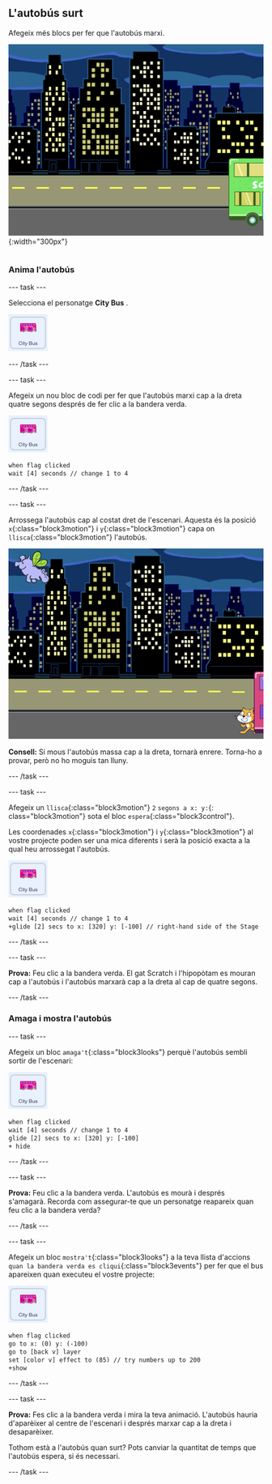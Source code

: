 ## L'autobús surt

<div style="display: flex; flex-wrap: wrap">
<div style="flex-basis: 200px; flex-grow: 1; margin-right: 15px;">
Afegeix més blocs per fer que l'autobús marxi.
</div>
<div>

![L'escenari ens mostra que l'autobús s'ha mogut cap a la dreta.](images/bus-leaving.png){:width="300px"}

</div>
</div>

### Anima l'autobús

--- task ---

Selecciona el personatge **City Bus** .

![El personatge del 'City Bus'.](images/bus-sprite.png)

--- /task ---

--- task ---

Afegeix un nou bloc de codi per fer que l'autobús marxi cap a la dreta quatre segons després de fer clic a la bandera verda.

![El personatge del 'City Bus'.](images/bus-sprite.png)

```blocks3
when flag clicked 
wait [4] seconds // change 1 to 4
```

--- /task ---

--- task ---

Arrossega l'autobús cap al costat dret de l'escenari. Aquesta és la posició `x`{:class="block3motion"} i `y`{:class="block3motion"} capa on `llisca`{:class="block3motion"} l'autobús.

![](images/bus-right.png)

**Consell:** Si mous l'autobús massa cap a la dreta, tornarà enrere. Torna-ho a provar, però no ho moguis tan lluny.

--- /task ---

--- task ---

Afegeix un `llisca`{:class="block3motion"} `2` `segons a x: y:`{: class="block3motion"} sota el bloc `espera`{:class="block3control"}.

Les coordenades `x`{:class="block3motion"} i `y`{:class="block3motion"} al vostre projecte poden ser una mica diferents i serà la posició exacta a la qual heu arrossegat l'autobús.

![El personatge del 'City Bus'.](images/bus-sprite.png)

```blocks3
when flag clicked 
wait [4] seconds // change 1 to 4
+glide [2] secs to x: [320] y: [-100] // right-hand side of the Stage
```

--- /task ---

--- task ---

**Prova:** Feu clic a la bandera verda. El gat Scratch i l'hipopòtam es mouran cap a l'autobús i l'autobús marxarà cap a la dreta al cap de quatre segons.

--- /task ---

### Amaga i mostra l'autobús

--- task ---

Afegeix un bloc `amaga't`{:class="block3looks"} perquè l'autobús sembli sortir de l'escenari:

![El personatge del 'City Bus'.](images/bus-sprite.png)

```blocks3
when flag clicked 
wait [4] seconds // change 1 to 4
glide [2] secs to x: [320] y: [-100]
+ hide
```
--- /task ---

--- task ---

**Prova:** Feu clic a la bandera verda. L'autobús es mourà i després s'amagarà. Recorda com assegurar-te que un personatge reapareix quan feu clic a la bandera verda?

--- /task ---

--- task ---

Afegeix un bloc `mostra't`{:class="block3looks"} a la teva llista d'accions `quan la bandera verda es cliqui`{:class="block3events"} per fer que el bus apareixen quan executeu el vostre projecte:

![El personatge del 'City Bus'.](images/bus-sprite.png)

```blocks3
when flag clicked
go to x: (0) y: (-100)
go to [back v] layer
set [color v] effect to (85) // try numbers up to 200
+show
```

--- /task ---

--- task ---

**Prova:** Fes clic a la bandera verda i mira la teva animació. L'autobús hauria d'aparèixer al centre de l'escenari i després marxar cap a la dreta i desaparèixer.

Tothom està a l'autobús quan surt? Pots canviar la quantitat de temps que l'autobús espera, si és necessari.

--- /task ---
